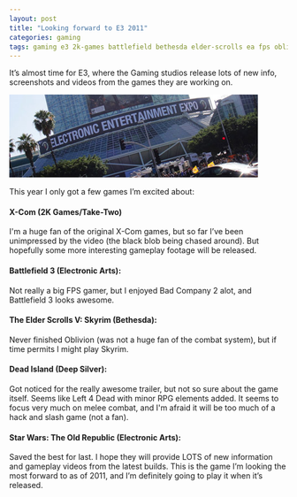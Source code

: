 ```yaml
---
layout: post
title: "Looking forward to E3 2011"
categories: gaming 
tags: gaming e3 2k-games battlefield bethesda elder-scrolls ea fps oblivion rpg skyrim starwars swtor xcom waybackmachine
---
```


It’s almost time for E3, where the Gaming studios release lots of new info, screenshots and videos from the games they are working on.

![E3](/images/2011-e3.jpg)

This year I only got a few games I’m excited about:

#### X-Com (2K Games/Take-Two)
I'm a huge fan of the original X-Com games, but so far I’ve been unimpressed by the video (the black blob being chased around). But hopefully some more interesting gameplay footage will be released.

#### Battlefield 3 (Electronic Arts):
Not really a big FPS gamer, but I enjoyed Bad Company 2 alot, and Battlefield 3 looks awesome.

#### The Elder Scrolls V: Skyrim (Bethesda):
Never finished Oblivion (was not a huge fan of the combat system), but if time permits I might play Skyrim.

#### Dead Island (Deep Silver):
Got noticed for the really awesome trailer, but not so sure about the game itself. Seems like Left 4 Dead with minor RPG elements added. It seems to focus very much on melee combat, and I'm afraid it will be too much of a hack and slash game (not a fan).

#### Star Wars: The Old Republic (Electronic Arts):
Saved the best for last. I hope they will provide LOTS of new information and gameplay videos from the latest builds. This is the game I’m looking the most forward to as of 2011, and I’m definitely going to play it when it’s released.

